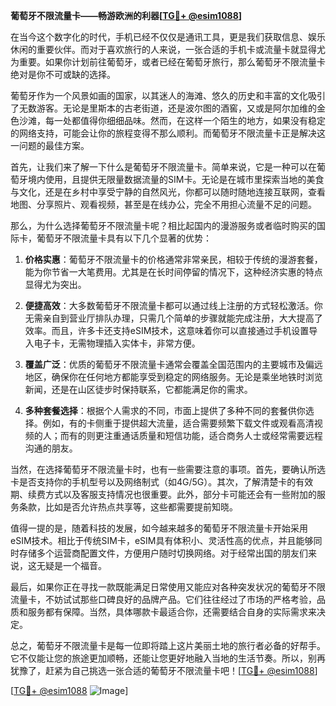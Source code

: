 **葡萄牙不限流量卡——畅游欧洲的利器[[TG💪+ @esim1088](https://t.me/s/esim1088)]**

在当今这个数字化的时代，手机已经不仅仅是通讯工具，更是我们获取信息、娱乐休闲的重要伙伴。而对于喜欢旅行的人来说，一张合适的手机卡或流量卡就显得尤为重要。如果你计划前往葡萄牙，或者已经在葡萄牙旅行，那么葡萄牙不限流量卡绝对是你不可或缺的选择。

葡萄牙作为一个风景如画的国家，以其迷人的海滩、悠久的历史和丰富的文化吸引了无数游客。无论是里斯本的古老街道，还是波尔图的酒窖，又或是阿尔加维的金色沙滩，每一处都值得你细细品味。然而，在这样一个陌生的地方，如果没有稳定的网络支持，可能会让你的旅程变得不那么顺利。而葡萄牙不限流量卡正是解决这一问题的最佳方案。

首先，让我们来了解一下什么是葡萄牙不限流量卡。简单来说，它是一种可以在葡萄牙境内使用，且提供无限量数据流量的SIM卡。无论是在城市里探索当地的美食与文化，还是在乡村中享受宁静的自然风光，你都可以随时随地连接互联网，查看地图、分享照片、观看视频，甚至是在线办公，完全不用担心流量不足的问题。

那么，为什么选择葡萄牙不限流量卡呢？相比起国内的漫游服务或者临时购买的国际卡，葡萄牙不限流量卡具有以下几个显著的优势：

1. **价格实惠**：葡萄牙不限流量卡的价格通常非常亲民，相较于传统的漫游套餐，能为你节省一大笔费用。尤其是在长时间停留的情况下，这种经济实惠的特点显得尤为突出。

2. **便捷高效**：大多数葡萄牙不限流量卡都可以通过线上注册的方式轻松激活。你无需亲自到营业厅排队办理，只需几个简单的步骤就能完成注册，大大提高了效率。而且，许多卡还支持eSIM技术，这意味着你可以直接通过手机设置导入电子卡，无需物理插入实体卡，非常方便。

3. **覆盖广泛**：优质的葡萄牙不限流量卡通常会覆盖全国范围内的主要城市及偏远地区，确保你在任何地方都能享受到稳定的网络服务。无论是乘坐地铁时浏览新闻，还是在山区徒步时保持联系，它都能满足你的需求。

4. **多种套餐选择**：根据个人需求的不同，市面上提供了多种不同的套餐供你选择。例如，有的卡侧重于提供超大流量，适合需要频繁下载文件或观看高清视频的人；而有的则更注重通话质量和短信功能，适合商务人士或经常需要远程沟通的朋友。

当然，在选择葡萄牙不限流量卡时，也有一些需要注意的事项。首先，要确认所选卡是否支持你的手机型号以及网络制式（如4G/5G）。其次，了解清楚卡的有效期、续费方式以及客服支持情况也很重要。此外，部分卡可能还会有一些附加的服务条款，比如是否允许热点共享等，这些都需要提前知晓。

值得一提的是，随着科技的发展，如今越来越多的葡萄牙不限流量卡开始采用eSIM技术。相比于传统SIM卡，eSIM具有体积小、灵活性高的优点，并且能够同时存储多个运营商配置文件，方便用户随时切换网络。对于经常出国的朋友们来说，这无疑是一个福音。

最后，如果你正在寻找一款既能满足日常使用又能应对各种突发状况的葡萄牙不限流量卡，不妨试试那些口碑良好的品牌产品。它们往往经过了市场的严格考验，品质和服务都有保障。当然，具体哪款卡最适合你，还需要结合自身的实际需求来决定。

总之，葡萄牙不限流量卡是每一位即将踏上这片美丽土地的旅行者必备的好帮手。它不仅能让您的旅途更加顺畅，还能让您更好地融入当地的生活节奏。所以，别再犹豫了，赶紧为自己挑选一张合适的葡萄牙不限流量卡吧！[[TG💪+ @esim1088](https://t.me/s/esim1088)]

[[TG💪+ @esim1088](https://t.me/s/esim1088) ![Image](https://i.postimg.cc/4NQfJmqS/Snipaste-2025-05-13-00-14-12.png)]
